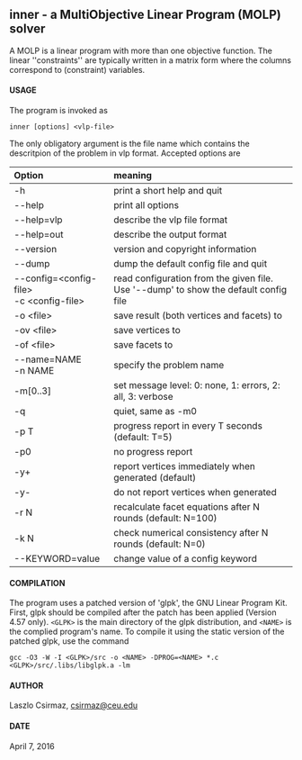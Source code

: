 ## inner - a MultiObjective Linear Program (MOLP) solver

A MOLP is a linear program with more than one objective function. The linear
''constraints'' are typically written in a matrix form where the columns
correspond to (constraint) variables. 


#### USAGE

The program is invoked as

    inner [options] <vlp-file>

The only obligatory argument is the file name which contains the descritpion
of the problem in vlp format. Accepted options are

| Option | meaning |
|:-------|:--------|
| -h          | print a short help and quit |
| --help      | print all options |
| --help=vlp  | describe the vlp file format |
| --help=out  | describe the output format |
| --version   | version and copyright information |
| --dump     | dump the default config file and quit |
| --config=\<config-file\> <br> -c \<config-file\>  | read configuration from the given file. <br>  Use '--dump' to show the default config file |
| -o \<file\>  | save result (both vertices and facets) to <file> |
| -ov \<file\> | save vertices to <file> |
| -of \<file\> | save facets to <file> |
| --name=NAME <br> -n NAME    | specify the problem name |
| -m[0..3]   | set message level: 0: none, 1: errors, 2: all, 3: verbose |
| -q         | quiet, same as -m0 |
| -p T       | progress report in every T seconds (default: T=5) |
| -p0        | no progress report |
| -y+        | report vertices immediately when generated (default) |
| -y-        | do not report vertices when generated |
| -r N       | recalculate facet equations after N rounds (default: N=100) |
| -k N       | check numerical consistency after N rounds (default: N=0) |
| --KEYWORD=value | change value of a config keyword |



#### COMPILATION

The program uses a patched version of 'glpk', the GNU Linear Program Kit. 
First, glpk should be compiled after the patch has been applied (Version
4.57 only). `<GLPK>` is the main directory of the glpk distribution, and 
`<NAME>` is the complied program's name. To compile it using the static
version of the patched glpk, use the command

    gcc -O3 -W -I <GLPK>/src -o <NAME> -DPROG=<NAME> *.c <GLPK>/src/.libs/libglpk.a -lm



#### AUTHOR

Laszlo Csirmaz, <csirmaz@ceu.edu>

#### DATE

April 7, 2016

